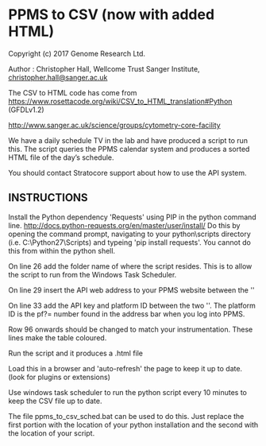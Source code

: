 # PPMS to CSV (now with added HTML)
 
Copyright (c) 2017 Genome Research Ltd.

Author : Christopher Hall, Wellcome Trust Sanger Institute, christopher.hall@sanger.ac.uk

The CSV to HTML code has come from https://www.rosettacode.org/wiki/CSV_to_HTML_translation#Python (GFDLv1.2)

http://www.sanger.ac.uk/science/groups/cytometry-core-facility

We have a daily schedule TV in the lab and have produced a script to run this.  The script queries the PPMS calendar system and produces a sorted HTML file of the day’s schedule.

You should contact Stratocore support about how to use the API system.

## INSTRUCTIONS
Install the Python dependency 'Requests' using PIP in the python command line.  http://docs.python-requests.org/en/master/user/install/  Do this by opening the command prompt, navigating to your python\scripts directory (i.e. C:\Python27\Scripts) and typeing 'pip install requests'.  You cannot do this from within the python shell.

On line 26 add the folder name of where the script resides.  This is to allow the script to run from the Windows Task Scheduler.

On line 29 insert the API web address to your PPMS website between the ''

On line 33 add the API key and platform ID between the two ''.  The platform ID is the pf?= number found in the address bar when you log into PPMS.

Row 96 onwards should be changed to match your instrumentation.  These lines make the table coloured.

Run the script and it produces a .html file

Load this in a browser and 'auto-refresh' the page to keep it up to date.  (look for plugins or extensions)

Use windows task scheduler to run the python script every 10 minutes to keep the CSV file up to date.

The file ppms_to_csv_sched.bat can be used to do this.  Just replace the first portion with the location of your python installation and the second with the location of your script.

